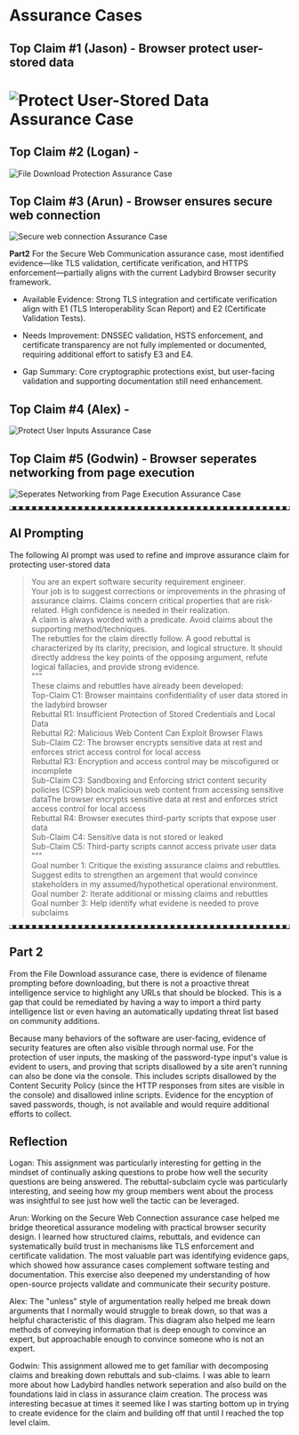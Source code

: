 # Assurance Cases

## Top Claim #1 (Jason) - Browser protect user-stored data
![Protect User-Stored Data Assurance Case](docs/assurance_cases/Navigate_URL_Assurance_Case.svg)
=======


## Top Claim #2 (Logan) - 
![File Download Protection Assurance Case](docs/assurance_cases/Filedownload_Assurance_Case.svg)

## Top Claim #3 (Arun) - Browser ensures secure web connection
![Secure web connection Assurance Case](docs/assurance_cases/Secure%20Web%20Connection-%20Assurance%20Case.svg)

**Part2**
For the Secure Web Communication assurance case, most identified evidence—like TLS validation, certificate verification, and HTTPS enforcement—partially aligns with the current Ladybird Browser security framework.

- Available Evidence: Strong TLS integration and certificate verification     align with E1 (TLS Interoperability Scan Report) and E2 (Certificate Validation Tests).

- Needs Improvement: DNSSEC validation, HSTS enforcement, and certificate transparency are not fully implemented or documented, requiring additional effort to satisfy E3 and E4.

- Gap Summary: Core cryptographic protections exist, but user-facing validation and supporting documentation still need enhancement.



## Top Claim #4 (Alex) - 
![Protect User Inputs Assurance Case](docs/assurance_cases/Protect_User_Inputs_Assurance_Case.svg)

## Top Claim #5 (Godwin) - Browser seperates networking from page execution
![Seperates Networking from Page Execution Assurance Case](docs/assurance_cases/Assurance_Claim_Netoworking.jpg)


<hr style="border-top: 6px dotted white;">

## AI Prompting
The following AI prompt was used to refine and improve assurance claim for protecting user-stored data
>You are an expert software security requirement engineer.\
>Your job is to suggest corrections or improvements in the phrasing of assurance claims. Claims concern critical properties that are risk-related. High confidence is needed in their realization.\
>A claim is always worded with a predicate. Avoid claims about the supporting method/techniques.\
>The rebuttles for the claim directly follow. A good rebuttal is characterized by its clarity, precision, and logical structure. It should directly address the key points of the opposing argument, refute logical fallacies, and provide strong evidence.\
>""" \
>These claims and rebuttles have already been developed:\
>Top-Claim C1: Browser maintains confidentiality of user data stored in the ladybird browser\
>Rebuttal R1: Insufficient Protection of Stored Credentials and Local Data\
>Rebuttal R2: Malicious Web Content Can Exploit Browser Flaws\
>Sub-Claim C2: The browser encrypts sensitive data at rest and enforces strict access control for local access\
>Rebuttal R3: Encryption and access control may be miscofigured or incomplete\
>Sub-Claim C3: Sandboxing and Enforcing strict content security policies (CSP) block malicious web content from accessing sensitive dataThe browser encrypts sensitive data at rest and enforces strict access control for local access\
>Rebuttal R4: Browser executes third-party scripts that expose user data\
>Sub-Claim C4: Sensitive data is not stored or leaked\
>Sub-Claim C5: Third-party scripts cannot access private user data\
>""" \
>Goal number 1: Critique the existing assurance claims and rebuttles. Suggest edits to strengthen an argement that would convince stakeholders in my assumed/hypothetical operational environment.\
>Goal number 2: Iterate additional or missing claims and rebuttles \
>Goal number 3: Help identify what evidene is needed to prove subclaims

<hr style="border-top: 6px dotted white;">

## Part 2

From the File Download assurance case, there is evidence of filename prompting before downloading, but there is not a proactive threat intelligence service to highlight any URLs that should be blocked. This is a gap that could be remediated by having a way to import a third party intelligence list or even having an automatically updating threat list based on community additions. 

Because many behaviors of the software are user-facing, evidence of security features are often also visible through normal use. For the protection of user inputs, the masking of the password-type input's value is evident to users, and proving that scripts disallowed by a site aren't running can also be done via the console. This includes scripts disallowed by the Content Security Policy (since the HTTP responses from sites are visible in the console) and disallowed inline scripts. Evidence for the encyption of saved passwords, though, is not available and would require additional efforts to collect.

## Reflection
Logan: This assignment was particularly interesting for getting in the mindset of continually asking questions to probe how well the security questions are being answered. The rebuttal-subclaim cycle was particularly interesting, and seeing how my group members went about the process was insightful to see just how well the tactic can be leveraged. 

Arun: Working on the Secure Web Connection assurance case helped me bridge theoretical assurance modeling with practical browser security design. I learned how structured claims, rebuttals, and evidence can systematically build trust in mechanisms like TLS enforcement and certificate validation. The most valuable part was identifying evidence gaps, which showed how assurance cases complement software testing and documentation. This exercise also deepened my understanding of how open-source projects validate and communicate their security posture.

Alex: The "unless" style of argumentation really helped me break down arguments that I normally would struggle to break down, so that was a helpful characteristic of this diagram. This diagram also helped me learn methods of conveying information that is deep enough to convince an expert, but approachable enough to convince someone who is not an expert.

Godwin: This assignment allowed me to get familiar with decomposing claims and breaking down rebuttals and sub-claims. I was able to learn more about how Ladybird handles network seperation and also build on the foundations laid in class in assurance claim creation. The process was interesting becasue at times it seemed like I was starting bottom up in trying to create evidence for the claim and building off that until I reached the top level claim.
